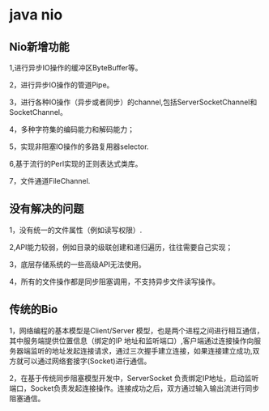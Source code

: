 # java nio





## Nio新增功能

1,进行异步IO操作的缓冲区ByteBuffer等。

2，进行异步IO操作的管道Pipe。

3，进行各种IO操作（异步或者同步）的channel,包括ServerSocketChannel和SocketChannel。

4，多种字符集的编码能力和解码能力；

5，实现非阻塞IO操作的多路复用器selector.

6,基于流行的Perl实现的正则表达式类库。

7，文件通道FileChannel.



## 没有解决的问题

1，没有统一的文件属性（例如读写权限）.

2,API能力较弱，例如目录的级联创建和递归遍历，往往需要自己实现；

3，底层存储系统的一些高级API无法使用。

4，所有的文件操作都是同步阻塞调用，不支持异步文件读写操作。



## 传统的Bio

1，网络编程的基本模型是Client/Server 模型，也是两个进程之间进行相互通信，其中服务端提供位置信息（绑定的IP 地址和监听端口）,客户端通过连接操作向服务器端监听的地址发起连接请求，通过三次握手建立连接，如果连接建立成功,双方就可以通过网络套接字(Socket)进行通信。

2，在基于传统同步阻塞模型开发中，ServerSocket 负责绑定IP地址，启动监听端口，Socket负责发起连接操作。连接成功之后，双方通过输入输出流进行同步阻塞通信。